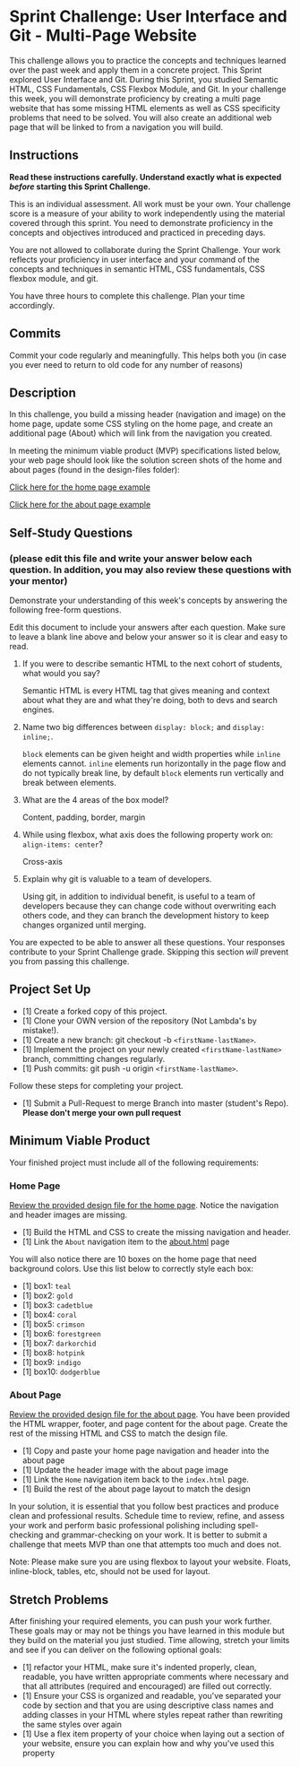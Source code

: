 # Sprint Challenge: User Interface and Git - Multi-Page Website

This challenge allows you to practice the concepts and techniques learned over the past week and apply them in a concrete project. This Sprint explored User Interface and Git. During this Sprint, you studied Semantic HTML, CSS Fundamentals, CSS Flexbox Module, and Git. In your challenge this week, you will demonstrate proficiency by creating a multi page website that has some missing HTML elements as well as CSS specificity problems that need to be solved.  You will also create an additional web page that will be linked to from a navigation you will build.

## Instructions

**Read these instructions carefully. Understand exactly what is expected _before_ starting this Sprint Challenge.**

This is an individual assessment. All work must be your own. Your challenge score is a measure of your ability to work independently using the material covered through this sprint. You need to demonstrate proficiency in the concepts and objectives introduced and practiced in preceding days.

You are not allowed to collaborate during the Sprint Challenge. Your work reflects your proficiency in user interface and your command of the concepts and techniques in semantic HTML, CSS fundamentals, CSS flexbox module, and git.

You have three hours to complete this challenge. Plan your time accordingly.

## Commits

Commit your code regularly and meaningfully. This helps both you (in case you ever need to return to old code for any number of reasons)

## Description

In this challenge, you build a missing header (navigation and image) on the home page, update some CSS styling on the home page, and create an additional page (About) which will link from the navigation you created.

In meeting the minimum viable product (MVP) specifications listed below, your web page should look like the solution screen shots of the home and about pages (found in the design-files folder):

[Click here for the home page example](https://tk-assets.lambdaschool.com/39a49225-8ac9-43da-aa90-514fd60ae99a_sprint-challenge-ui-home-example.png)

[Click here for the about page example](https://tk-assets.lambdaschool.com/ede1bb1a-63ff-4801-8c02-3efa2f603190_sprint-challenge-ui-about-example.png)

## Self-Study Questions 
### (please edit this file and write your answer below each question. In addition, you may also review these questions with your mentor)

Demonstrate your understanding of this week's concepts by answering the following free-form questions.

Edit this document to include your answers after each question. Make sure to leave a blank line above and below your answer so it is clear and easy to read.

1. If you were to describe semantic HTML to the next cohort of students, what would you say?

    Semantic HTML is every HTML tag that gives meaning and context about what they are and what they're doing, both to devs and search engines. 

2. Name two big differences between ```display: block;``` and ```display: inline;```.

    `block` elements can be given height and width properties while `inline` elements cannot.
    `inline` elements run horizontally in the page flow and do not typically break line, by default `block` elements run vertically and break between elements.

3. What are the 4 areas of the box model?

    Content, padding, border, margin

4. While using flexbox, what axis does the following property work on: ```align-items: center```?

    Cross-axis

5. Explain why git is valuable to a team of developers.

    Using git, in addition to individual benefit, is useful to a team of developers because they can change code without overwriting each others code, and they can branch the development history to keep changes organized until merging.

You are expected to be able to answer all these questions. Your responses contribute to your Sprint Challenge grade. Skipping this section *will* prevent you from passing this challenge.

## Project Set Up

- [1] Create a forked copy of this project.
- [1] Clone your OWN version of the repository (Not Lambda's by mistake!).
- [1] Create a new branch: git checkout -b `<firstName-lastName>`.
- [1] Implement the project on your newly created `<firstName-lastName>` branch, committing changes regularly.
- [1] Push commits: git push -u origin `<firstName-lastName>`.
 
Follow these steps for completing your project.

- [1] Submit a Pull-Request to merge <firstName-lastName> Branch into master (student's  Repo). **Please don't merge your own pull request**



## Minimum Viable Product

Your finished project must include all of the following requirements:

### Home Page

[Review the provided design file for the home page](design-files/home.png).  Notice the navigation and header images are missing.

* [1] Build the HTML and CSS to create the missing navigation and header.
* [1] Link the `About` navigation item to the [about.html](about.html) page

You will also notice there are 10 boxes on the home page that need background colors.  Use this list below to correctly style each box:

* [1] box1: `teal`
* [1] box2: `gold`
* [1] box3: `cadetblue`
* [1] box4: `coral`
* [1] box5: `crimson`
* [1] box6: `forestgreen`
* [1] box7: `darkorchid`
* [1] box8: `hotpink`
* [1] box9: `indigo`
* [1] box10: `dodgerblue`

### About Page

[Review the provided design file for the about page](design-files/about.png). You have been provided the HTML wrapper, footer, and page content for the about page. Create the rest of the missing HTML and CSS to match the design file.

* [1] Copy and paste your home page navigation and header into the about page
* [1] Update the header image with the about page image
* [1] Link the `Home` navigation item back to the `index.html` page.
* [1] Build the rest of the about page layout to match the design

In your solution, it is essential that you follow best practices and produce clean and professional results. Schedule time to review, refine, and assess your work and perform basic professional polishing including spell-checking and grammar-checking on your work. It is better to submit a challenge that meets MVP than one that attempts too much and does not.

Note: Please make sure you are using flexbox to layout your website. Floats, inline-block, tables, etc, should not be used for layout. 

## Stretch Problems

After finishing your required elements, you can push your work further. These goals may or may not be things you have learned in this module but they build on the material you just studied. Time allowing, stretch your limits and see if you can deliver on the following optional goals:

* [1] refactor your HTML, make sure it's indented properly, clean, readable, you have written appropriate comments where necessary and that all attributes (required and encouraged) are filled out correctly.  
* [1] Ensure your CSS is organized and readable, you've separated your code by section and that you are using descriptive class names and adding classes in your HTML where styles repeat rather than rewriting the same styles over again
* [1] Use a flex item property of your choice when laying out a section of your website, ensure you can explain how and why you've used this property 
